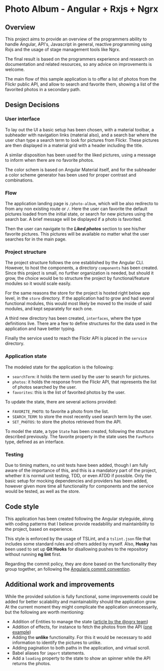 # Photo Album - Angular + Rxjs + Ngrx

## Overview
This project aims to provide an overview of the programmers ability to handle Angular, API's, Javascript in general, reactive programming using Rxjs and the usage of stage management tools like Ngrx.

The final result is based on the programmers experience and research on documentation and related resources, so any advice on improvements is welcome.

The main flow of this sample application is to offer a list of photos from the Flickr public API, and allow to search and favorite them, showing a list of the favorited photos in a secondary path.

## Design Decisions
### User interface
To lay out the UI a basic setup has been chosen, with a material toolbar, a subheader with navigation links (material also), and a search bar where the user chan type a search term to look for pictures from Flickr. These pictures are then displayed in a material grid with a header including the title.

A similar disposition has been used for the liked pictures, using a message to inform when there are no favorite photos.

The color schem is based on Angular Material itself, and for the subheader a color scheme generator has been used for proper contrast and combinations.

### Flow
The application landing page is ```/photo-album```, which will be also redirecto to from any non existing route or ```/```. Here the user can favorite the default pictures loaded from the initial state, or search for new pictures using the search bar.
A brief message will be displayed if a photo is favorited.

Then the user can navigate to the ***Liked photos*** section to see his/her favorite pictures. This pictures will be available no matter what the user 
searches for in the main page.

### Project structure
The project structure follows the one established by the Angular CLI. However, to host the components, a directory ```components``` has been created. Since this project is small, no further organization is needed, but should it grow, the choice would be to structure the project by functional/feature modules so it would scale easily.

For the same reasons the store for the project is hosted right below app level, in the ```store``` directory. If the application had to grow and had several functional modules, this would most likely be moved to the inside of said modules, and kept separately for each one.

A third new directory has been created, ```interfaces```, where the type definitions live. There are a few to define structures for the data used in the application and have better typing.

Finally the service used to reach the Flickr API is placed in the ```service``` directory.

### Application state
The modeled state for the application is the following:

* ```searchTerm```: it holds the term used by the user to search for pictures.
* ```photos```: it holds the response from the Flickr API, that represents the list of photos searched by the user.
* ```favorites```: this is the list of favorited photos by the user.

To update the state, there are several actions provided:

* ```FAVORITE_PHOTO```: to favorite a photo from the list.
* ```SEARCH_TERM```: to store the most recently used search term by the user.
* ```SET_PHOTOS```: to store the photos retrieved from the API.

To model the state, a type ```State``` has been created, following the structure described previously. The favorite property in the state uses the ```FavPhoto``` type, defined as an interface.

### Testing
Due to timing matters, no unit tests have been added, though I am fully aware of the importance of this, and this is a mandatory part of the project, whether it is normal unit testing, TDD, or even ATDD if possible.
Only the basic setup for mocking dependencies and providers has been added,
however given more time all functionality for components and the service would be tested,
as well as the store.

## Code style
This application has been created following the Angular styleguide, along with coding patterns that I believe provide readability and maintainbility to the project, based on experience.

This style is enforced by the usage of TSLint, and a ```tslint.json``` file that includes some standard rules and others added by myself. Also, **Husky** has been used to set up **Git Hooks** for disallowing pushes to the repository without running **ng lint** first.

Regarding the commit policy, they are done based on the functionality they group together, an following the [Angularjs commit convention](https://docs.google.com/document/d/1QrDFcIiPjSLDn3EL15IJygNPiHORgU1_OOAqWjiDU5Y/edit). 

## Additional work and improvements
While the provided solution is fully functional, some improvements could be added for better scalability and maintainability should the application grow. At the current moment they might complicate the application unnecessarily, but the following are worth mentioning:

* Addition of Entities to manage the state ([article by the @ngrx team](https://medium.com/ngrx/introducing-ngrx-entity-598176456e15))
* Addition of effects, for instance to fetch the photos from the API ([one example](https://medium.com/front-end-weekly/an-intro-to-ngrx-effects-ngrx-store-with-angular-4-c55c4d1d5baf))
* Adding the **unlike** functionality. For this it would be necessary to add information to identify the pictures to unlike.
* Adding pagination to both paths in the application, and virtual scroll.
* Babel aliases for ```import``` statements.
* Add a ```loading``` property to the state to show an spinner while the API returns the photos.

